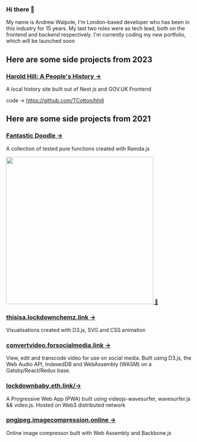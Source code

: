 ### Hi there 👋

My name is Andrew Walpole, I'm London-based developer who has been in this industry for 15 years. My last two roles were as tech lead, both on the frontend and backend respectively.
I'm currently coding my new portfolio, which will be launched soon

## Here are some side projects from 2023

### [Harold Hill: A People's History ->](https://www.haroldhill.org/)

 A local history site built out of Next js and GOV.UK Frontend
 
code -> https://github.com/TCotton/hhill

## Here are some side projects from 2021

### [Fantastic Doodle -> ](https://github.com/TCotton/fantastic-doodle)

A collection of tested pure functions created with Ramda.js

<a href="https://github.com/TCotton/fantastic-doodle"><img src="https://d2eip9sf3oo6c2.cloudfront.net/tags/images/000/000/943/landscape/ramda.png" width="400" alt="" /> 🔗</a>

### [thisisa.lockdownchemz.link ->](https://thisisa.lockdownchemz.link/)

Visualisations created with D3.js, SVG and CSS animation

### [convertvideo.forsocialmedia.link ->](https://convertvideo.forsocialmedia.link/)

View, edit and transcode video for use on social media. 
Built using D3.js, the Web Audio API, IndexedDB and WebAssembly (WASM) on a Gatsby/React/Redux base.

### [lockdownbaby.eth.link/->](https://lockdownbaby.eth.link/)

A Progressive Web App (PWA) built using videojs-wavesurfer, wavesurfer.js && video.js. Hosted on Web3 distributed network

### [pngjpeg.imagecompression.online ->](https://pngjpeg.imagecompression.online/)

Online image compressor built with Web Assembly and Backbone.js

<!--
**TCotton/TCotton** is a ✨ _special_ ✨ repository because its `README.md` (this file) appears on your GitHub profile.

Here are some ideas to get you started:

- 🔭 I’m currently working on ...
- 🌱 I’m currently learning ...
- 👯 I’m looking to collaborate on ...
- 🤔 I’m looking for help with ...
- 💬 Ask me about ...
- 📫 How to reach me: ...
- 😄 Pronouns: ...
- ⚡ Fun fact: ...
-->
